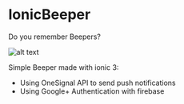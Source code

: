 # IonicBeeper
Do you remember Beepers?

![alt text](https://ugc.kn3.net/i/origin/http://www.clasesdeperiodismo.com/wp-content/uploads/2009/08/beeper.gif)

Simple Beeper made with ionic 3:
- Using OneSignal API to send push notifications
- Using Google+ Authentication with firebase
